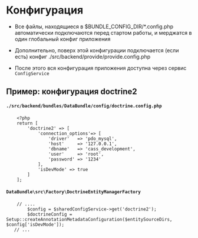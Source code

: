 Конфигурация
============

- Все файлы, находящиеся в $BUNDLE_CONFIG_DIR/*.config.php автоматически подключаются перед стартом работы, 
и мерджатся в один глобальный конфиг приложения

- Дополнительно, поверх этой конфигурации подключается (если есть) конфиг ./src/backend/provide/provide.config.php

- После этого вся конфигурация приложения доступна через сервис `ConfigService`

Пример: конфигурация doctrine2
------------------------------

#### `./src/backend/bundles/DataBundle/config/doctrine.config.php`

```
    <?php
    return [
        'doctrine2' => [
            'connection_options'=> [
                'driver'   => 'pdo_mysql',
                'host'     => '127.0.0.1',
                'dbname'   => 'cass_development',
                'user'     => 'root',
                'password' => '1234'
            ],
            'isDevMode' => true
        ]
    ];
```

#### `DataBundle\src\Factory\DoctrineEntityManagerFactory`

```
    // ....
        $config = $sharedConfigService->get('doctrine2');
        $doctrineConfig = Setup::createAnnotationMetadataConfiguration($entitySourceDirs, $config['isDevMode']);
   // ...
```


